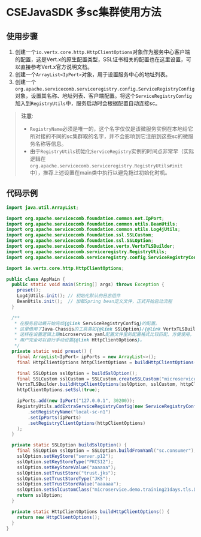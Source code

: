 # CSEJavaSDK 多sc集群使用方法

## 使用步骤

1. 创建一个`io.vertx.core.http.HttpClientOptions`对象作为服务中心客户端的配置，这是Vert.x的原生配置类型，SSL证书相关的配置也在这里设置，可以直接参考Vert.x官方说明文档。
2. 创建一个`ArrayList<IpPort>`对象，用于设置服务中心的地址列表。
3. 创建一个`org.apache.servicecomb.serviceregistry.config.ServiceRegistryConfig`对象，设置其名称、地址列表、客户端配置。将这个`ServiceRegistryConfig`加入到`RegistryUtils`中，服务启动时会根据配置自动连接sc。

> **注意**:
> - `RegistryName`必须是唯一的，这个名字仅仅是该微服务实例在本地给它所对接的不同的sc集群取的名字，并不会影响到它注册到这些sc的微服务名称等信息。
> - 由于`RegistryUtils`初始化`ServiceRegistry`实例的时间点非常早（实际逻辑在`org.apache.servicecomb.serviceregistry.RegistryUtils#init`中），推荐上述设置在main类中执行以避免拖过初始化时机。

## 代码示例

```java
import java.util.ArrayList;

import org.apache.servicecomb.foundation.common.net.IpPort;
import org.apache.servicecomb.foundation.common.utils.BeanUtils;
import org.apache.servicecomb.foundation.common.utils.Log4jUtils;
import org.apache.servicecomb.foundation.ssl.SSLCustom;
import org.apache.servicecomb.foundation.ssl.SSLOption;
import org.apache.servicecomb.foundation.vertx.VertxTLSBuilder;
import org.apache.servicecomb.serviceregistry.RegistryUtils;
import org.apache.servicecomb.serviceregistry.config.ServiceRegistryConfig;

import io.vertx.core.http.HttpClientOptions;

public class AppMain {
  public static void main(String[] args) throws Exception {
    preset();
    Log4jUtils.init(); // 初始化默认的日志组件
    BeanUtils.init();  // 加载Spring bean定义文件，正式开始启动流程
  }

  /**
   * 在服务启动最开始完成{@link ServiceRegistryConfig}的配置。
   * 这里借用了Java-Chassis的工具类如{@link SSLOption}/{@link VertxTLSBuilder}等设置{@link HttpClientOptions}，
   * 这样在设置逻辑上跟microservice.yaml配置文件里的配置格式比较匹配，方便使用，但这不是必须的。
   * 用户完全可以自行手动设置{@link HttpClientOptions}。
   */
  private static void preset() {
    final ArrayList<IpPort> ipPorts = new ArrayList<>();
    final HttpClientOptions httpClientOptions = buildHttpClientOptions();

    final SSLOption sslOption = buildSslOption();
    final SSLCustom sslCustom = SSLCustom.createSSLCustom("microservice.demo.training21days.tls.DemoSSLCustomN1");
    VertxTLSBuilder.buildHttpClientOptions(sslOption, sslCustom, httpClientOptions);
    httpClientOptions.setSsl(true);

    ipPorts.add(new IpPort("127.0.0.1", 30200));
    RegistryUtils.addExtraServiceRegistryConfig(new ServiceRegistryConfig()
        .setRegistryName("local-sc-n1")
        .setIpPorts(ipPorts)
        .setRegistryClientOptions(httpClientOptions)
    );
  }

  private static SSLOption buildSslOption() {
    final SSLOption sslOption = SSLOption.buildFromYaml("sc.consumer");
    sslOption.setKeyStore("server.p12");
    sslOption.setKeyStoreType("PKCS12");
    sslOption.setKeyStoreValue("aaaaaa");
    sslOption.setTrustStore("trust.jks");
    sslOption.setTrustStoreType("JKS");
    sslOption.setTrustStoreValue("aaaaaa");
    sslOption.setSslCustomClass("microservice.demo.training21days.tls.DemoSSLCustomN1");
    return sslOption;
  }

  private static HttpClientOptions buildHttpClientOptions() {
    return new HttpClientOptions();
  }
}
```